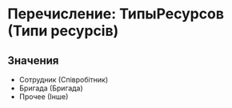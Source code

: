 ﻿# Перечисление: ТипыРесурсов (Типи ресурсів)

## Значения

- Сотрудник (Співробітник)
- Бригада (Бригада)
- Прочее (Інше)

